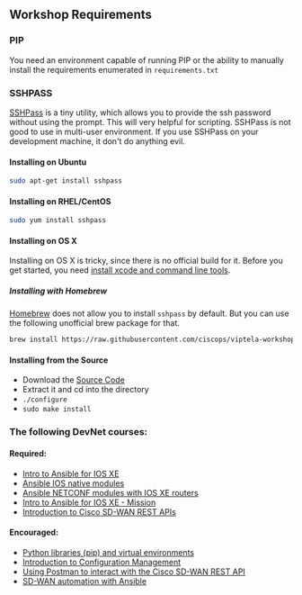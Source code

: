 ## Workshop Requirements

### PIP

You need an environment capable of running PIP or the ability to manually install the requirements enumerated in `requirements.txt`

### SSHPASS


[SSHPass](http://www.cyberciti.biz/faq/noninteractive-shell-script-ssh-password-provider/) is a tiny utility, which allows you to provide the ssh password without using the prompt. This will very helpful for scripting. SSHPass is not good to use in multi-user environment. If you use SSHPass on your development machine, it don't do anything evil.

#### Installing on Ubuntu

```bash
sudo apt-get install sshpass
```
    
#### Installing on RHEL/CentOS

```bash
sudo yum install sshpass
```
    
#### Installing on OS X

Installing on OS X is tricky, since there is no official build for it. Before you get started, you need [install xcode and command line tools](http://guide.macports.org/chunked/installing.xcode.html).

##### Installing with Homebrew

[Homebrew](http://brew.sh/) does not allow you to install `sshpass` by default. But you can use the following unofficial brew package for that.

```bash
brew install https://raw.githubusercontent.com/ciscops/viptela-workshop/master/sshpass.rb
```
      
#### Installing from the Source

* Download the [Source Code](http://sourceforge.net/projects/sshpass/)
* Extract it and cd into the directory
* `./configure`
* `sudo make install`

### The following DevNet courses:

#### Required:
* [Intro to Ansible for IOS XE ](https://learninglabs.cisco.com/modules/intro-ansible-iosxe/ansible-overview/step/1)
* [Ansible IOS native modules](https://learninglabs.cisco.com/modules/intro-ansible-iosxe/ansible-ios-modules/step/1)
* [Ansible NETCONF modules with IOS XE routers](https://learninglabs.cisco.com/modules/intro-ansible-iosxe/ansible-netconf/step/1)
* [Intro to Ansible for IOS XE - Mission](https://learninglabs.cisco.com/modules/intro-ansible-iosxe/ansible-mission/step/1)
* [Introduction to Cisco SD-WAN REST APIs ](https://learninglabs.cisco.com/modules/sd-wan/intro-sd-wan-rest-api/step/1)

#### Encouraged:
* [Python libraries (pip) and virtual environments](https://learninglabs.cisco.com/modules/home-lab-desktop/02-pip-ve-02-home-lab-pip-virtual-environment/step/1)
* [Introduction to Configuration Management](https://learninglabs.cisco.com/modules/sdx-ansible-intro/ansible-01_config-mgmt-intro/step/1)
* [Using Postman to interact with the Cisco SD-WAN REST API](https://learninglabs.cisco.com/modules/sd-wan/sd-wan-rest-api-postman/step/1)
* [SD-WAN automation with Ansible ](https://learninglabs.cisco.com/modules/sd-wan/sdwan_automation_with_ansible/step/1)
